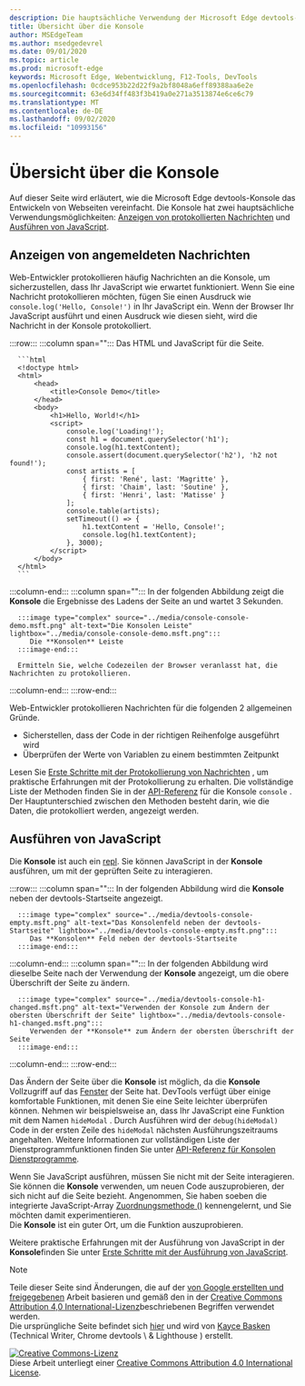 ```yaml
---
description: Die hauptsächliche Verwendung der Microsoft Edge devtools-Konsole sind das Protokollieren von Nachrichten und das Ausführen von JavaScript.
title: Übersicht über die Konsole
author: MSEdgeTeam
ms.author: msedgedevrel
ms.date: 09/01/2020
ms.topic: article
ms.prod: microsoft-edge
keywords: Microsoft Edge, Webentwicklung, F12-Tools, DevTools
ms.openlocfilehash: 0cdce953b22d22f9a2bf8048a6eff89388aa6e2e
ms.sourcegitcommit: 63e6d34ff483f3b419a0e271a3513874e6ce6c79
ms.translationtype: MT
ms.contentlocale: de-DE
ms.lasthandoff: 09/02/2020
ms.locfileid: "10993156"
---
```

<!-- Copyright Kayce Basques 

   Licensed under the Apache License, Version 2.0 (the "License");
   you may not use this file except in compliance with the License.
   You may obtain a copy of the License at

       https://www.apache.org/licenses/LICENSE-2.0

   Unless required by applicable law or agreed to in writing, software
   distributed under the License is distributed on an "AS IS" BASIS,
   WITHOUT WARRANTIES OR CONDITIONS OF ANY KIND, either express or implied.
   See the License for the specific language governing permissions and
   limitations under the License.  -->





# Übersicht über die Konsole   

  

Auf dieser Seite wird erläutert, wie die Microsoft Edge devtools-Konsole das Entwickeln von Webseiten vereinfacht.  Die Konsole hat zwei hauptsächliche Verwendungsmöglichkeiten: [Anzeigen von protokollierten Nachrichten](#viewing-logged-messages) und [Ausführen von JavaScript](#running-javascript).  

## Anzeigen von angemeldeten Nachrichten   

Web-Entwickler protokollieren häufig Nachrichten an die Konsole, um sicherzustellen, dass Ihr JavaScript wie erwartet funktioniert.  Wenn Sie eine Nachricht protokollieren möchten, fügen Sie einen Ausdruck wie `console.log('Hello, Console!')` in Ihr JavaScript ein.  Wenn der Browser Ihr JavaScript ausführt und einen Ausdruck wie diesen sieht, wird die Nachricht in der Konsole protokolliert.  

:::row:::
   :::column span="":::
      Das HTML und JavaScript für die Seite.  
      
      ```html
      <!doctype html>
      <html>
          <head>
              <title>Console Demo</title>
          </head>
          <body>
              <h1>Hello, World!</h1>
              <script>
                  console.log('Loading!');
                  const h1 = document.querySelector('h1');
                  console.log(h1.textContent);
                  console.assert(document.querySelector('h2'), 'h2 not found!');
                  const artists = [
                      { first: 'René', last: 'Magritte' },
                      { first: 'Chaim', last: 'Soutine' },
                      { first: 'Henri', last: 'Matisse' }
                  ];
                  console.table(artists);
                  setTimeout(() => {
                      h1.textContent = 'Hello, Console!';
                      console.log(h1.textContent);
                  }, 3000);
              </script>
          </body>
      </html>
      ```  
   :::column-end:::
   :::column span="":::
      In der folgenden Abbildung zeigt die **Konsole** die Ergebnisse des Ladens der Seite an und wartet 3 Sekunden.  
      
      :::image type="complex" source="../media/console-console-demo.msft.png" alt-text="Die Konsolen Leiste" lightbox="../media/console-console-demo.msft.png":::
         Die **Konsolen** Leiste  
      :::image-end:::  
      
      Ermitteln Sie, welche Codezeilen der Browser veranlasst hat, die Nachrichten zu protokollieren.  
   :::column-end:::
:::row-end:::  

Web-Entwickler protokollieren Nachrichten für die folgenden 2 allgemeinen Gründe.  

*   Sicherstellen, dass der Code in der richtigen Reihenfolge ausgeführt wird  
*   Überprüfen der Werte von Variablen zu einem bestimmten Zeitpunkt  

Lesen Sie [Erste Schritte mit der Protokollierung von Nachrichten][DevtoolsConsoleLoggingMessages] , um praktische Erfahrungen mit der Protokollierung zu erhalten.  Die vollständige Liste der Methoden finden Sie in der [API-Referenz][DevToolsConsoleAPI] für die Konsole `console` .  Der Hauptunterschied zwischen den Methoden besteht darin, wie die Daten, die protokolliert werden, angezeigt werden.  

## Ausführen von JavaScript   

Die **Konsole** ist auch ein [repl][WikiREPLoop].  Sie können JavaScript in der **Konsole** ausführen, um mit der geprüften Seite zu interagieren.   

:::row:::
   :::column span="":::
      In der folgenden Abbildung wird die **Konsole** neben der devtools-Startseite angezeigt.  
      
      :::image type="complex" source="../media/devtools-console-empty.msft.png" alt-text="Das Konsolenfeld neben der devtools-Startseite" lightbox="../media/devtools-console-empty.msft.png":::
         Das **Konsolen** Feld neben der devtools-Startseite  
      :::image-end:::  
   :::column-end:::
   :::column span="":::
      In der folgenden Abbildung wird dieselbe Seite nach der Verwendung der **Konsole** angezeigt, um die obere Überschrift der Seite zu ändern.
      
      :::image type="complex" source="../media/devtools-console-h1-changed.msft.png" alt-text="Verwenden der Konsole zum Ändern der obersten Überschrift der Seite" lightbox="../media/devtools-console-h1-changed.msft.png":::
         Verwenden der **Konsole** zum Ändern der obersten Überschrift der Seite  
      :::image-end:::  
   :::column-end:::
:::row-end:::

Das Ändern der Seite über die **Konsole** ist möglich, da die **Konsole** Vollzugriff auf das [Fenster][MDNWindow] der Seite hat.  DevTools verfügt über einige komfortable Funktionen, mit denen Sie eine Seite leichter überprüfen können.  Nehmen wir beispielsweise an, dass Ihr JavaScript eine Funktion mit dem Namen `hideModal` .  Durch Ausführen wird der `debug(hideModal)` Code in der ersten Zeile des `hideModal` nächsten Ausführungszeitraums angehalten.  Weitere Informationen zur vollständigen Liste der Dienstprogrammfunktionen finden Sie unter [API-Referenz für Konsolen Dienstprogramme][DevtoolsConsoleUtilitiesDebug].  

Wenn Sie JavaScript ausführen, müssen Sie nicht mit der Seite interagieren.  Sie können die **Konsole** verwenden, um neuen Code auszuprobieren, der sich nicht auf die Seite bezieht.  Angenommen, Sie haben soeben die integrierte JavaScript-Array [Zuordnungsmethode ()][MDNMap] kennengelernt, und Sie möchten damit experimentieren.  
Die **Konsole** ist ein guter Ort, um die Funktion auszuprobieren.  

Weitere praktische Erfahrungen mit der Ausführung von JavaScript in der **Konsole**finden Sie unter [Erste Schritte mit der Ausführung von JavaScript][DevtoolsConsoleRunningJavascript].  

   

  

<!-- links -->  

[DevToolsConsoleAPI]: ./api.md "Konsolen-API-Referenz | Microsoft docs"  
[DevtoolsConsoleLoggingMessages]: ./log.md "Erste Schritte mit der Protokollierung von Nachrichten in der Konsole | Microsoft docs"  
[DevtoolsConsoleRunningJavascript]: ./javascript.md "Erste Schritte mit der Ausführung von JavaScript in der Konsole | Microsoft docs"  
[DevtoolsConsoleUtilitiesDebug]: ./utilities.md#debug "Debug-Console Utilities API Reference | Microsoft docs"  

[MDNMap]: https://developer.mozilla.org/docs/Web/JavaScript/Reference/Global_Objects/Array/map "Array. Prototype. map () | MDN"  
[MDNWindow]: https://developer.mozilla.org/docs/Web/API/Window "Fenster | MDN"  

[WikiREPLoop]: https://en.wikipedia.org/wiki/Read%E2%80%93eval%E2%80%93print_loop "Lesen – eval – Print Loop – Wikipedia"  

> [!NOTE]
> Teile dieser Seite sind Änderungen, die auf der [von Google erstellten und freigegebenen][GoogleSitePolicies] Arbeit basieren und gemäß den in der [Creative Commons Attribution 4,0 International-Lizenz][CCA4IL]beschriebenen Begriffen verwendet werden.  
> Die ursprüngliche Seite befindet sich [hier](https://developers.google.com/web/tools/chrome-devtools/console/index) und wird von [Kayce Basken][KayceBasques] (Technical Writer, Chrome devtools \ & Lighthouse \) erstellt.  

[![Creative Commons-Lizenz][CCby4Image]][CCA4IL]  
Diese Arbeit unterliegt einer [Creative Commons Attribution 4.0 International License][CCA4IL].  

[CCA4IL]: https://creativecommons.org/licenses/by/4.0  
[CCby4Image]: https://i.creativecommons.org/l/by/4.0/88x31.png  
[GoogleSitePolicies]: https://developers.google.com/terms/site-policies  
[KayceBasques]: https://developers.google.com/web/resources/contributors/kaycebasques  
